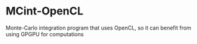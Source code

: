 # MCint-OpenCL
Monte-Carlo integration program that uses OpenCL, so it can benefit from using GPGPU for computations
